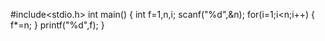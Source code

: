 #include<stdio.h>
int main()
{
int f=1,n,i;
scanf("%d",&n);
for(i=1;i<n;i++)
{
f*=n;
}
printf("%d",f);
}
